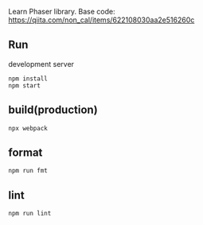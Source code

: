 Learn Phaser library.
Base code: https://qiita.com/non_cal/items/622108030aa2e516260c

## Run
development server
```
npm install
npm start
```

## build(production)
```
npx webpack
```

## format
```
npm run fmt
```

## lint
```
npm run lint
```
